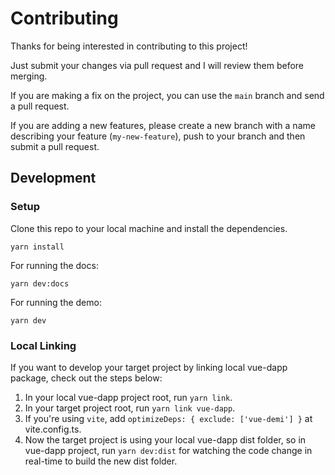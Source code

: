 # Contributing

Thanks for being interested in contributing to this project!

Just submit your changes via pull request and I will review them before merging.

If you are making a fix on the project, you can use the `main` branch and send a pull request.

If you are adding a new features, please create a new branch with a name describing your feature (`my-new-feature`), push to your branch and then submit a pull request.

## Development

### Setup
Clone this repo to your local machine and install the dependencies.
```
yarn install
```

For running the docs:
```
yarn dev:docs
```

For running the demo:
```
yarn dev
```

### Local Linking

If you want to develop your target project by linking local vue-dapp package, check out the steps below:

1. In your local vue-dapp project root, run `yarn link`.
2. In your target project root, run `yarn link vue-dapp`.
3. If you're using `vite`, add `optimizeDeps: { exclude: ['vue-demi'] }` at vite.config.ts.
4. Now the target project is using your local vue-dapp dist folder, so in vue-dapp project, run `yarn dev:dist` for watching the code change in real-time to build the new dist folder.

